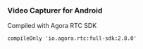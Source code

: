 
### Video Capturer for Android

Compiled with Agora RTC SDK

`
compileOnly 'io.agora.rtc:full-sdk:2.8.0'
`
